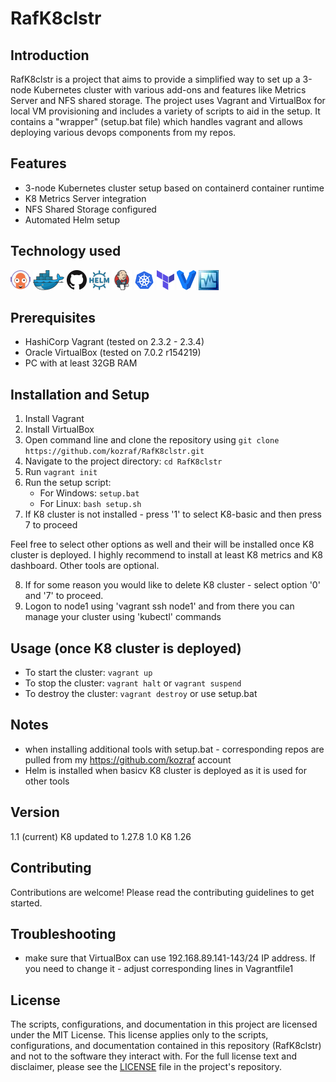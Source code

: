 # RafK8clstr

## Introduction

RafK8clstr is a project that aims to provide a simplified way to set up a 3-node Kubernetes cluster with various add-ons and features like Metrics Server and NFS shared storage. The project uses Vagrant and VirtualBox for local VM provisioning and includes a variety of scripts to aid in the setup.
It contains a "wrapper" (setup.bat file) which handles vagrant and allows deploying various devops components from my repos.

## Features

- 3-node Kubernetes cluster setup based on containerd container runtime
- K8 Metrics Server integration
- NFS Shared Storage configured
- Automated Helm setup

## Technology used
<a href="https://argo-cd.readthedocs.io/" title="argo-cd"><img src="icons/argocd.png" /></a>
<a href="https://www.docker.com/" title="Docker"><img src="icons/docker.png" /></a>
<a href="https://www.github.com/" title="github"><img src="icons/github.png" /></a>
<a href="https://helm.sh/" title="helm"><img src="icons/helm.png" /></a>
<a href="https://www.jenkins.io/" title="helm"><img src="icons/jenkins.png" /></a>
<a href="https://kubernetes.io/" title="kubernetes"><img src="icons/k8.png" /></a>
<a href="https://www.terraform.io/" title="terraform"><img src="icons/terraform.png" /></a>
<a href="https://www.vagrantup.com/" title="vagrantup"><img src="icons/vagrant.png" /></a>
<a href="https://www.virtualbox.org/" title="vagrantup"><img src="icons/virtualbox.png" /></a>

## Prerequisites

- HashiCorp Vagrant (tested on 2.3.2 - 2.3.4)
- Oracle VirtualBox (tested on 7.0.2 r154219)
- PC with at least 32GB RAM

## Installation and Setup

1. Install Vagrant
2. Install VirtualBox
3. Open command line and clone the repository using `git clone https://github.com/kozraf/RafK8clstr.git`
4. Navigate to the project directory: `cd RafK8clstr`
5. Run `vagrant init` 
6. Run the setup script:
    - For Windows: `setup.bat`
    - For Linux: `bash setup.sh` 
7. If K8 cluster is not installed - press '1' to select K8-basic and then press 7 to proceed

Feel free to select other options as well  and their will be installed once K8 cluster is deployed.
I highly recommend to install at least K8 metrics and K8 dashboard. Other tools are optional.

8. If for some reason you would like to delete K8 cluster - select option '0' and '7' to proceed.
9. Logon to node1 using 'vagrant ssh node1' and from there you can manage your cluster using 'kubectl' commands


## Usage (once K8 cluster is deployed)

- To start the cluster: `vagrant up`
- To stop the cluster: `vagrant halt` or `vagrant suspend`
- To destroy the cluster: `vagrant destroy` or use setup.bat

## Notes
- when installing additional tools with setup.bat - corresponding repos are pulled from my https://github.com/kozraf account
- Helm is installed when basicv K8 cluster is deployed as it is used for other tools

## Version

1.1 (current) K8 updated to 1.27.8
1.0  K8 1.26

## Contributing

Contributions are welcome! Please read the contributing guidelines to get started.

## Troubleshooting

- make sure that VirtualBox can use 192.168.89.141-143/24 IP address. If you need to change it - adjust corresponding lines in Vagrantfile1

## License

The scripts, configurations, and documentation in this project are licensed under the MIT License. This license applies only to the scripts, configurations, and documentation contained in this repository (RafK8clstr) and not to the software they interact with. For the full license text and disclaimer, please see the [LICENSE](LICENSE) file in the project's repository.

